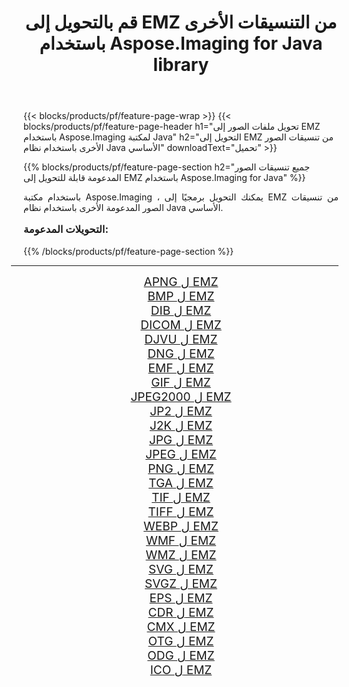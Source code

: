 ﻿---
title: قم بالتحويل إلى EMZ من التنسيقات الأخرى باستخدام Aspose.Imaging for Java library 
weight: 3920
url: /ar/java/conversion/to/emz/ 
lang: ar
langdirlevel: 2
locales: zh-hans,ja,it,ru,de,es,fr,nl,id,lt,pl,pt,vi,tr,ko,zh-hant,ar,hi,th,sv,cs,uk,he
description: باستخدام Aspose.Imaging ، يمكنك التحويل إلى EMZ من تنسيقات أخرى باستخدام Java
---

{{< blocks/products/pf/feature-page-wrap >}}
{{< blocks/products/pf/feature-page-header h1="تحويل ملفات الصور إلى EMZ باستخدام Aspose.Imaging لمكتبة Java" h2="التحويل إلى EMZ من تنسيقات الصور الأخرى باستخدام نظام Java الأساسي" downloadText="تحميل" >}}


{{% blocks/products/pf/feature-page-section  h2="جميع تنسيقات الصور المدعومة قابلة للتحويل إلى EMZ باستخدام Aspose.Imaging for Java" %}}
<p align=justify>باستخدام مكتبة Aspose.Imaging ، يمكنك التحويل برمجيًا إلى EMZ من تنسيقات الصور المدعومة الأخرى باستخدام نظام Java الأساسي.</p>
<h3 style="margin-top:16px;">
التحويلات المدعومة:
</h3>
{{% /blocks/products/pf/feature-page-section %}}
<div class="container-fluid productfamilypage bg-gray">
    <div class="convertypes bg-gray agp-content section">
        <div class="container">
		<hr style="margin-left:-20px;"/>
		<div class="row other-converters" style="gap: 10px;font-size: 19px;text-align:center;">
		    <div class='col-md-3 other-converter remove-lp remove-rp'><a href="/imaging/ar/java/conversion/apng-to-emz/" style="padding:15px;">APNG ل EMZ</a></div>
<div class='col-md-3 other-converter remove-lp remove-rp'><a href="/imaging/ar/java/conversion/bmp-to-emz/" style="padding:15px;">BMP ل EMZ</a></div>
<div class='col-md-3 other-converter remove-lp remove-rp'><a href="/imaging/ar/java/conversion/dib-to-emz/" style="padding:15px;">DIB ل EMZ</a></div>
<div class='col-md-3 other-converter remove-lp remove-rp'><a href="/imaging/ar/java/conversion/dicom-to-emz/" style="padding:15px;">DICOM ل EMZ</a></div>
<div class='col-md-3 other-converter remove-lp remove-rp'><a href="/imaging/ar/java/conversion/djvu-to-emz/" style="padding:15px;">DJVU ل EMZ</a></div>
<div class='col-md-3 other-converter remove-lp remove-rp'><a href="/imaging/ar/java/conversion/dng-to-emz/" style="padding:15px;">DNG ل EMZ</a></div>
<div class='col-md-3 other-converter remove-lp remove-rp'><a href="/imaging/ar/java/conversion/emf-to-emz/" style="padding:15px;">EMF ل EMZ</a></div>
<div class='col-md-3 other-converter remove-lp remove-rp'><a href="/imaging/ar/java/conversion/gif-to-emz/" style="padding:15px;">GIF ل EMZ</a></div>
<div class='col-md-3 other-converter remove-lp remove-rp'><a href="/imaging/ar/java/conversion/jpeg2000-to-emz/" style="padding:15px;">JPEG2000 ل EMZ</a></div>
<div class='col-md-3 other-converter remove-lp remove-rp'><a href="/imaging/ar/java/conversion/jp2-to-emz/" style="padding:15px;">JP2 ل EMZ</a></div>
<div class='col-md-3 other-converter remove-lp remove-rp'><a href="/imaging/ar/java/conversion/j2k-to-emz/" style="padding:15px;">J2K ل EMZ</a></div>
<div class='col-md-3 other-converter remove-lp remove-rp'><a href="/imaging/ar/java/conversion/jpg-to-emz/" style="padding:15px;">JPG ل EMZ</a></div>
<div class='col-md-3 other-converter remove-lp remove-rp'><a href="/imaging/ar/java/conversion/jpeg-to-emz/" style="padding:15px;">JPEG ل EMZ</a></div>
<div class='col-md-3 other-converter remove-lp remove-rp'><a href="/imaging/ar/java/conversion/png-to-emz/" style="padding:15px;">PNG ل EMZ</a></div>
<div class='col-md-3 other-converter remove-lp remove-rp'><a href="/imaging/ar/java/conversion/tga-to-emz/" style="padding:15px;">TGA ل EMZ</a></div>
<div class='col-md-3 other-converter remove-lp remove-rp'><a href="/imaging/ar/java/conversion/tif-to-emz/" style="padding:15px;">TIF ل EMZ</a></div>
<div class='col-md-3 other-converter remove-lp remove-rp'><a href="/imaging/ar/java/conversion/tiff-to-emz/" style="padding:15px;">TIFF ل EMZ</a></div>
<div class='col-md-3 other-converter remove-lp remove-rp'><a href="/imaging/ar/java/conversion/webp-to-emz/" style="padding:15px;">WEBP ل EMZ</a></div>
<div class='col-md-3 other-converter remove-lp remove-rp'><a href="/imaging/ar/java/conversion/wmf-to-emz/" style="padding:15px;">WMF ل EMZ</a></div>
<div class='col-md-3 other-converter remove-lp remove-rp'><a href="/imaging/ar/java/conversion/wmz-to-emz/" style="padding:15px;">WMZ ل EMZ</a></div>
<div class='col-md-3 other-converter remove-lp remove-rp'><a href="/imaging/ar/java/conversion/svg-to-emz/" style="padding:15px;">SVG ل EMZ</a></div>
<div class='col-md-3 other-converter remove-lp remove-rp'><a href="/imaging/ar/java/conversion/svgz-to-emz/" style="padding:15px;">SVGZ ل EMZ</a></div>
<div class='col-md-3 other-converter remove-lp remove-rp'><a href="/imaging/ar/java/conversion/eps-to-emz/" style="padding:15px;">EPS ل EMZ</a></div>
<div class='col-md-3 other-converter remove-lp remove-rp'><a href="/imaging/ar/java/conversion/cdr-to-emz/" style="padding:15px;">CDR ل EMZ</a></div>
<div class='col-md-3 other-converter remove-lp remove-rp'><a href="/imaging/ar/java/conversion/cmx-to-emz/" style="padding:15px;">CMX ل EMZ</a></div>
<div class='col-md-3 other-converter remove-lp remove-rp'><a href="/imaging/ar/java/conversion/otg-to-emz/" style="padding:15px;">OTG ل EMZ</a></div>
<div class='col-md-3 other-converter remove-lp remove-rp'><a href="/imaging/ar/java/conversion/odg-to-emz/" style="padding:15px;">ODG ل EMZ</a></div>
<div class='col-md-3 other-converter remove-lp remove-rp'><a href="/imaging/ar/java/conversion/ico-to-emz/" style="padding:15px;">ICO ل EMZ</a></div>
                </div>
        </div>
    </div>
</div>
<br/>


